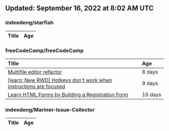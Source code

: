 ## Updated: September 16, 2022 at 8:02 AM UTC


### indeedeng/starfish
|**Title**|**Age**|
|:----|:----|


### freeCodeCamp/freeCodeCamp
|**Title**|**Age**|
|:----|:----|
|[Multifile editor refactor](https://github.com/freeCodeCamp/freeCodeCamp/issues/47467)|8&nbsp;days|
|[[learn: New RWD] Hotkeys don't work when instructions are focused ](https://github.com/freeCodeCamp/freeCodeCamp/issues/47457)|9&nbsp;days|
|[Learn HTML Forms by Building a Registration Form](https://github.com/freeCodeCamp/freeCodeCamp/issues/47456)|10&nbsp;days|


### indeedeng/Mariner-Issue-Collector
|**Title**|**Age**|
|:----|:----|